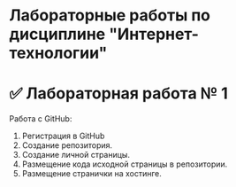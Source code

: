 # Лабораторные работы по дисциплине "Интернет-технологии"

# ✅ Лабораторная работа № 1

Работа с GitHub:

1. Регистрация в GitHub
2. Создание репозитория.
3. Создание личной страницы.
4. Размещение кода исходной страницы в репозитории.
5. Размещение странички на хостинге.
